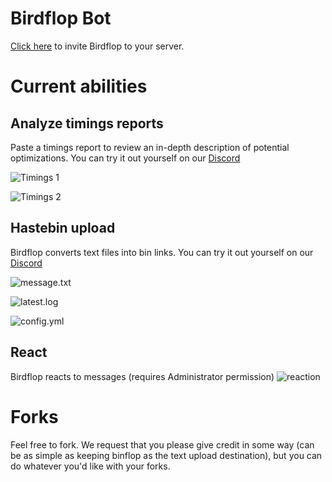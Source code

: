 # Birdflop Bot
[Click here](https://discord.com/api/oauth2/authorize?client_id=787929894616825867&permissions=0&scope=bot) to invite Birdflop to your server.

# Current abilities
## Analyze timings reports
Paste a timings report to review an in-depth description of potential optimizations. You can try it out yourself on our [Discord](https://discord.gg/zsz3PzT)

![Timings 1](https://user-images.githubusercontent.com/43528123/118413487-33af2300-b665-11eb-8f11-eaa4ec5a2730.png)

![Timings 2](https://i.imgur.com/7JeCa1V.png)

## Hastebin upload
Birdflop converts text files into bin links. You can try it out yourself on our [Discord](https://discord.gg/zsz3PzT)

![message.txt](https://i.imgur.com/Q6WIAxp.png)

![latest.log](https://i.imgur.com/Iqao6Yp.png)

![config.yml](https://i.imgur.com/bl9YqK9.png)

## React
Birdflop reacts to messages (requires Administrator permission)
![reaction](https://i.imgur.com/o1swgZw.png)

# Forks
Feel free to fork. We request that you please give credit in some way (can be as simple as keeping binflop as the text upload destination), but you can do whatever you'd like with your forks.
